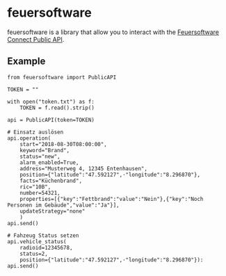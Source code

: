 # feuersoftware

feuersoftware is a library that allow you to interact with the [Feuersoftware Connect Public API](http://dokumentation.feuersoftware.com/pages/viewpage.action?pageId=2490428).

## Example
```
from feuersoftware import PublicAPI

TOKEN = ""

with open("token.txt") as f:
    TOKEN = f.read().strip()

api = PublicAPI(token=TOKEN)

# Einsatz auslösen
api.operation(
    start="2018-08-30T08:00:00", 
    keyword="Brand", 
    status="new",
    alarm_enabled=True,
    address="Musterweg 4, 12345 Entenhausen", 
    position={"latitude":"47.592127",·"longitude":"8.296870"}, 
    facts="Küchenbrand", 
    ric="10B", 
    number=54321,
    properties=[{"key":"Fettbrand":"value":"Nein"},{"key":"Noch Personen im Gebäude","value":"Ja"}],
    updateStrategy="none"
    )
api.send()

# Fahzeug Status setzen
api.vehicle_status(
    radioid=12345678, 
    status=2, 
    position={"latitude":"47.592127",·"longitude":"8.296870"}):
api.send()
```

